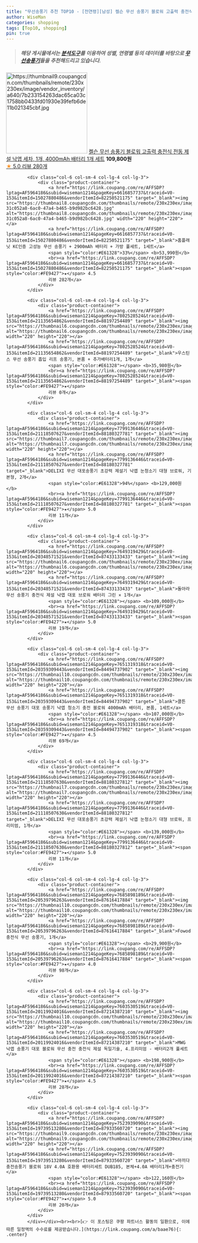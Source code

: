 ```yaml
---
title: "무선송풍기 추천 TOP10 - [전연령][남성] 켈슨 무선 송풍기 블로워 고출력 충전식 전동 제설 낙엽 세차, 1개, 4000mAh 배터리 1개 세트"
author: WiseMan
categories: shopping
tags: [Top10, shopping]
pin: true
---
```


> ##### 해당 게시물에서는 [**분석도구**](https://itemscout.io/)를 이용하여 **성별**, **연령별** 등의 데이터를 바탕으로 [**무선송풍기**](https://link.coupang.com/a/baae76)들을 추천해드리고 있습니다.
<div class="container"><div class="row">
            <div class="col-6 col-sm-4 col-lg-4 col-lg-3">
                <div class="product-container">
                    <a href="https://link.coupang.com/re/AFFSDP?lptag=AF5964186&subid=wiseman1214&pageKey=7532023959&traceid=V0-153&itemId=19779138310&vendorItemId=86873595686" target="_blank"><img src="https://thumbnail9.coupangcdn.com/thumbnails/remote/230x230ex/image/vendor_inventory/a640/7b233154263dac65ca03c1758bb0433fd01930e39fefb6de11b021345cbf.jpg" alt="https://thumbnail9.coupangcdn.com/thumbnails/remote/230x230ex/image/vendor_inventory/a640/7b233154263dac65ca03c1758bb0433fd01930e39fefb6de11b021345cbf.jpg" width="220" height="220"></a>
                    <a href="https://link.coupang.com/re/AFFSDP?lptag=AF5964186&subid=wiseman1214&pageKey=7532023959&traceid=V0-153&itemId=19779138310&vendorItemId=86873595686" target="_blank">켈슨 무선 송풍기 블로워 고출력 충전식 전동 제설 낙엽 세차, 1개, 4000mAh 배터리 1개 세트</a>
                    <span style="color:#E61328"></span> <b>109,800원</b>
                    <br><a href="https://link.coupang.com/re/AFFSDP?lptag=AF5964186&subid=wiseman1214&pageKey=7532023959&traceid=V0-153&itemId=19779138310&vendorItemId=86873595686" target="_blank"><span style="color:#FE9427">★</span> 5.0
                    리뷰 280개</a>
                </div>
            </div>
            
            <div class="col-6 col-sm-4 col-lg-4 col-lg-3">
                <div class="product-container">
                    <a href="https://link.coupang.com/re/AFFSDP?lptag=AF5964186&subid=wiseman1214&pageKey=6616857737&traceid=V0-153&itemId=15027880486&vendorItemId=82250521175" target="_blank"><img src="https://thumbnail8.coupangcdn.com/thumbnails/remote/230x230ex/image/retail/images/1607503638597286-31c052a8-6ac0-47a4-b465-b9d982bc6428.jpg" alt="https://thumbnail8.coupangcdn.com/thumbnails/remote/230x230ex/image/retail/images/1607503638597286-31c052a8-6ac0-47a4-b465-b9d982bc6428.jpg" width="220" height="220"></a>
                    <a href="https://link.coupang.com/re/AFFSDP?lptag=AF5964186&subid=wiseman1214&pageKey=6616857737&traceid=V0-153&itemId=15027880486&vendorItemId=82250521175" target="_blank">홈플래닛 KC인증 고성능 무선 송풍기 + 2900mAh 배터리 + 가방 풀세트, 1세트</a>
                    <span style="color:#E61328">33%</span> <b>53,990원</b>
                    <br><a href="https://link.coupang.com/re/AFFSDP?lptag=AF5964186&subid=wiseman1214&pageKey=6616857737&traceid=V0-153&itemId=15027880486&vendorItemId=82250521175" target="_blank"><span style="color:#FE9427">★</span> 4.5
                    리뷰 282개</a>
                </div>
            </div>
            
            <div class="col-6 col-sm-4 col-lg-4 col-lg-3">
                <div class="product-container">
                    <a href="https://link.coupang.com/re/AFFSDP?lptag=AF5964186&subid=wiseman1214&pageKey=7802528524&traceid=V0-153&itemId=21135654862&vendorItemId=88197254489" target="_blank"><img src="https://thumbnail6.coupangcdn.com/thumbnails/remote/230x230ex/image/vendor_inventory/6380/dd915f7af1d05233e85e7d18af7f812aac6ab0229002ba323e499574b183.jpg" alt="https://thumbnail6.coupangcdn.com/thumbnails/remote/230x230ex/image/vendor_inventory/6380/dd915f7af1d05233e85e7d18af7f812aac6ab0229002ba323e499574b183.jpg" width="220" height="220"></a>
                    <a href="https://link.coupang.com/re/AFFSDP?lptag=AF5964186&subid=wiseman1214&pageKey=7802528524&traceid=V0-153&itemId=21135654862&vendorItemId=88197254489" target="_blank">우스틴스 무선 송풍기 흡입 리프 송풍기, 본품 + 추가배터리1개, 1개</a>
                    <span style="color:#E61328"></span> <b>35,980원</b>
                    <br><a href="https://link.coupang.com/re/AFFSDP?lptag=AF5964186&subid=wiseman1214&pageKey=7802528524&traceid=V0-153&itemId=21135654862&vendorItemId=88197254489" target="_blank"><span style="color:#FE9427">★</span> 
                    리뷰 0개</a>
                </div>
            </div>
            
            <div class="col-6 col-sm-4 col-lg-4 col-lg-3">
                <div class="product-container">
                    <a href="https://link.coupang.com/re/AFFSDP?lptag=AF5964186&subid=wiseman1214&pageKey=7799136446&traceid=V0-153&itemId=21118507627&vendorItemId=88180327781" target="_blank"><img src="https://thumbnail7.coupangcdn.com/thumbnails/remote/230x230ex/image/vendor_inventory/387e/630b85c6e1ea083975128295c201426e45872ae6a88fa36e9f150fa56f4b.jpg" alt="https://thumbnail7.coupangcdn.com/thumbnails/remote/230x230ex/image/vendor_inventory/387e/630b85c6e1ea083975128295c201426e45872ae6a88fa36e9f150fa56f4b.jpg" width="220" height="220"></a>
                    <a href="https://link.coupang.com/re/AFFSDP?lptag=AF5964186&subid=wiseman1214&pageKey=7799136446&traceid=V0-153&itemId=21118507627&vendorItemId=88180327781" target="_blank">DELIXI 무선 대포송풍기 초강력 제설기 낙엽 눈청소기 대형 브로워, 기본형, 2개</a>
                    <span style="color:#E61328">94%</span> <b>129,000원</b>
                    <br><a href="https://link.coupang.com/re/AFFSDP?lptag=AF5964186&subid=wiseman1214&pageKey=7799136446&traceid=V0-153&itemId=21118507627&vendorItemId=88180327781" target="_blank"><span style="color:#FE9427">★</span> 5.0
                    리뷰 11개</a>
                </div>
            </div>
            
            <div class="col-6 col-sm-4 col-lg-4 col-lg-3">
                <div class="product-container">
                    <a href="https://link.coupang.com/re/AFFSDP?lptag=AF5964186&subid=wiseman1214&pageKey=7649319429&traceid=V0-153&itemId=20348571521&vendorItemId=87433133433" target="_blank"><img src="https://thumbnail6.coupangcdn.com/thumbnails/remote/230x230ex/image/vendor_inventory/ec39/f9de3b729cc6b381350e4b04de060b023b93da53d5e1f5358a23f2c44d98.jpg" alt="https://thumbnail6.coupangcdn.com/thumbnails/remote/230x230ex/image/vendor_inventory/ec39/f9de3b729cc6b381350e4b04de060b023b93da53d5e1f5358a23f2c44d98.jpg" width="220" height="220"></a>
                    <a href="https://link.coupang.com/re/AFFSDP?lptag=AF5964186&subid=wiseman1214&pageKey=7649319429&traceid=V0-153&itemId=20348571521&vendorItemId=87433133433" target="_blank">돌아라 무선 송풍기 충전식 제설 낙엽 대포 브로워 배터리 그린 × 1개</a>
                    <span style="color:#E61328"></span> <b>109,000원</b>
                    <br><a href="https://link.coupang.com/re/AFFSDP?lptag=AF5964186&subid=wiseman1214&pageKey=7649319429&traceid=V0-153&itemId=20348571521&vendorItemId=87433133433" target="_blank"><span style="color:#FE9427">★</span> 5.0
                    리뷰 19개</a>
                </div>
            </div>
            
            <div class="col-6 col-sm-4 col-lg-4 col-lg-3">
                <div class="product-container">
                    <a href="https://link.coupang.com/re/AFFSDP?lptag=AF5964186&subid=wiseman1214&pageKey=7651319318&traceid=V0-153&itemId=20359309443&vendorItemId=84494737902" target="_blank"><img src="https://thumbnail10.coupangcdn.com/thumbnails/remote/230x230ex/image/vendor_inventory/31e0/23795bbf6bacc863dc4393fa3d919bc344582d7af5a7cfb4221169e92096.jpg" alt="https://thumbnail10.coupangcdn.com/thumbnails/remote/230x230ex/image/vendor_inventory/31e0/23795bbf6bacc863dc4393fa3d919bc344582d7af5a7cfb4221169e92096.jpg" width="220" height="220"></a>
                    <a href="https://link.coupang.com/re/AFFSDP?lptag=AF5964186&subid=wiseman1214&pageKey=7651319318&traceid=V0-153&itemId=20359309443&vendorItemId=84494737902" target="_blank">콜튼 무선 송풍기 대포 송풍기 낙엽 청소기 충전 블로워 4000mAh 배터리, 본품, 1세트</a>
                    <span style="color:#E61328"></span> <b>107,000원</b>
                    <br><a href="https://link.coupang.com/re/AFFSDP?lptag=AF5964186&subid=wiseman1214&pageKey=7651319318&traceid=V0-153&itemId=20359309443&vendorItemId=84494737902" target="_blank"><span style="color:#FE9427">★</span> 4.5
                    리뷰 69개</a>
                </div>
            </div>
            
            <div class="col-6 col-sm-4 col-lg-4 col-lg-3">
                <div class="product-container">
                    <a href="https://link.coupang.com/re/AFFSDP?lptag=AF5964186&subid=wiseman1214&pageKey=7799136446&traceid=V0-153&itemId=21118507630&vendorItemId=88180327812" target="_blank"><img src="https://thumbnail7.coupangcdn.com/thumbnails/remote/230x230ex/image/vendor_inventory/c9ec/a4f679a11367b6d519a2fb24c2233f96f013d3610780424bdb284faf5459.jpg" alt="https://thumbnail7.coupangcdn.com/thumbnails/remote/230x230ex/image/vendor_inventory/c9ec/a4f679a11367b6d519a2fb24c2233f96f013d3610780424bdb284faf5459.jpg" width="220" height="220"></a>
                    <a href="https://link.coupang.com/re/AFFSDP?lptag=AF5964186&subid=wiseman1214&pageKey=7799136446&traceid=V0-153&itemId=21118507630&vendorItemId=88180327812" target="_blank">DELIXI 무선 대포송풍기 초강력 제설기 낙엽 눈청소기 대형 브로워, 프리미엄, 1개</a>
                    <span style="color:#E61328"></span> <b>139,000원</b>
                    <br><a href="https://link.coupang.com/re/AFFSDP?lptag=AF5964186&subid=wiseman1214&pageKey=7799136446&traceid=V0-153&itemId=21118507630&vendorItemId=88180327812" target="_blank"><span style="color:#FE9427">★</span> 5.0
                    리뷰 11개</a>
                </div>
            </div>
            
            <div class="col-6 col-sm-4 col-lg-4 col-lg-3">
                <div class="product-container">
                    <a href="https://link.coupang.com/re/AFFSDP?lptag=AF5964186&subid=wiseman1214&pageKey=7685898189&traceid=V0-153&itemId=20539796263&vendorItemId=87616417884" target="_blank"><img src="https://thumbnail10.coupangcdn.com/thumbnails/remote/230x230ex/image/vendor_inventory/eab9/37b90fda804ae7b706c527c3bdf7292b5f109fdfec292f3ca29ba3a348f6.jpg" alt="https://thumbnail10.coupangcdn.com/thumbnails/remote/230x230ex/image/vendor_inventory/eab9/37b90fda804ae7b706c527c3bdf7292b5f109fdfec292f3ca29ba3a348f6.jpg" width="220" height="220"></a>
                    <a href="https://link.coupang.com/re/AFFSDP?lptag=AF5964186&subid=wiseman1214&pageKey=7685898189&traceid=V0-153&itemId=20539796263&vendorItemId=87616417884" target="_blank">Fowod 충전식 무선 송풍기, 1개</a>
                    <span style="color:#E61328"></span> <b>29,900원</b>
                    <br><a href="https://link.coupang.com/re/AFFSDP?lptag=AF5964186&subid=wiseman1214&pageKey=7685898189&traceid=V0-153&itemId=20539796263&vendorItemId=87616417884" target="_blank"><span style="color:#FE9427">★</span> 4.0
                    리뷰 98개</a>
                </div>
            </div>
            
            <div class="col-6 col-sm-4 col-lg-4 col-lg-3">
                <div class="product-container">
                    <a href="https://link.coupang.com/re/AFFSDP?lptag=AF5964186&subid=wiseman1214&pageKey=7603530519&traceid=V0-153&itemId=20119924016&vendorItemId=87214387210" target="_blank"><img src="https://thumbnail10.coupangcdn.com/thumbnails/remote/230x230ex/image/vendor_inventory/40ba/b40b969492e6ae1f28b5d73817f71ef927221e3fd894e7bcc77868a38875.jpg" alt="https://thumbnail10.coupangcdn.com/thumbnails/remote/230x230ex/image/vendor_inventory/40ba/b40b969492e6ae1f28b5d73817f71ef927221e3fd894e7bcc77868a38875.jpg" width="220" height="220"></a>
                    <a href="https://link.coupang.com/re/AFFSDP?lptag=AF5964186&subid=wiseman1214&pageKey=7603530519&traceid=V0-153&itemId=20119924016&vendorItemId=87214387210" target="_blank">MWG 낙엽 송풍기 대포 블로워 무선 충전 충전식 제설 독일기술, 4.프리미엄 - 배터리2개 풀세트</a>
                    <span style="color:#E61328"></span> <b>198,900원</b>
                    <br><a href="https://link.coupang.com/re/AFFSDP?lptag=AF5964186&subid=wiseman1214&pageKey=7603530519&traceid=V0-153&itemId=20119924016&vendorItemId=87214387210" target="_blank"><span style="color:#FE9427">★</span> 4.5
                    리뷰 28개</a>
                </div>
            </div>
            
            <div class="col-6 col-sm-4 col-lg-4 col-lg-3">
                <div class="product-container">
                    <a href="https://link.coupang.com/re/AFFSDP?lptag=AF5964186&subid=wiseman1214&pageKey=7523939090&traceid=V0-153&itemId=19739513280&vendorItemId=87933560720" target="_blank"><img src="https://thumbnail9.coupangcdn.com/thumbnails/remote/230x230ex/image/vendor_inventory/9e0d/fe92bdc3e67e00dcc22abf5327fb43d7e642281fae62f14dcebed19ee788.jpg" alt="https://thumbnail9.coupangcdn.com/thumbnails/remote/230x230ex/image/vendor_inventory/9e0d/fe92bdc3e67e00dcc22abf5327fb43d7e642281fae62f14dcebed19ee788.jpg" width="220" height="220"></a>
                    <a href="https://link.coupang.com/re/AFFSDP?lptag=AF5964186&subid=wiseman1214&pageKey=7523939090&traceid=V0-153&itemId=19739513280&vendorItemId=87933560720" target="_blank">마끼다 충전송풍기 블로워 18V 4.0A 호환용 배터리세트 DUB185, 본체+4.0A 배터리1개+충전기</a>
                    <span style="color:#E61328"></span> <b>122,160원</b>
                    <br><a href="https://link.coupang.com/re/AFFSDP?lptag=AF5964186&subid=wiseman1214&pageKey=7523939090&traceid=V0-153&itemId=19739513280&vendorItemId=87933560720" target="_blank"><span style="color:#FE9427">★</span> 5.0
                    리뷰 20개</a>
                </div>
            </div>
            </div></div><br><br>[👉 이 포스팅은 쿠팡 파트너스 활동의 일환으로, 이에 따른 일정액의 수수료를 제공받습니다.](https://link.coupang.com/a/baae76){: .center}